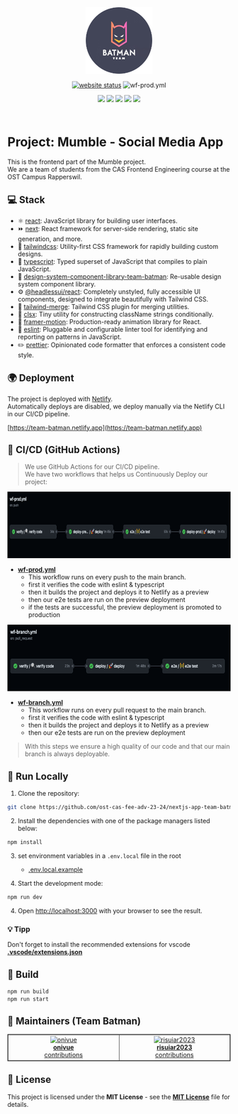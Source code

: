 <!-- PROJECT SHIELDS -->

<div align="center">
  <a href="https://team-batman.netlify.app">
    <img src="docs/assets/team-batman-logo.png" alt="Logo" width="150" height="150">
  </a>

<br/>

[![website status](https://img.shields.io/website-up-down-green-red/https/team-batman.netlify.app.svg?label=Website%20status)](https://team-batman.netlify.app)
![wf-prod.yml](https://github.com/ost-cas-fee-adv-23-24/nextjs-app-team-batman/actions/workflows/wf-prod.yml/badge.svg)

![](https://img.shields.io/github/contributors/ost-cas-fee-adv-23-24/design-system-component-library-team-batman)
![](https://img.shields.io/github/issues-pr/ost-cas-fee-adv-23-24/design-system-component-library-team-batman)
![](https://img.shields.io/github/discussions/ost-cas-fee-adv-23-24/design-system-component-library-team-batman)
![](https://img.shields.io/github/issues/ost-cas-fee-adv-23-24/design-system-component-library-team-batman)
![](https://img.shields.io/github/license/ost-cas-fee-adv-23-24/design-system-component-library-team-batman)

<br/>

</div>

# Project: Mumble - Social Media App

This is the frontend part of the Mumble project.  
We are a team of students from the CAS Frontend Engineering course at the OST Campus Rapperswil.

## 💻 Stack

- ⚛️ [react](https://reactjs.org/): JavaScript library for building user interfaces.
- ⏩ [next](https://nextjs.org/): React framework for server-side rendering, static site generation, and more.
- 🎨 [tailwindcss](https://tailwindcss.com/): Utility-first CSS framework for rapidly building custom designs.
- 📘 [typescript](https://www.typescriptlang.org/): Typed superset of JavaScript that compiles to plain JavaScript.
- 💈 [design-system-component-library-team-batman](https://github.com/ost-cas-fee-adv-23-24/design-system-component-library-team-batman): Re-usable design system component library.
- ⚙️ [@headlessui/react](https://headlessui.dev/react/): Completely unstyled, fully accessible UI components, designed to integrate beautifully with Tailwind CSS.
- 🔧 [tailwind-merge](https://www.npmjs.com/package/tailwind-merge): Tailwind CSS plugin for merging utilities.
- 🔗 [clsx](https://www.npmjs.com/package/clsx): Tiny utility for constructing className strings conditionally.
- 🚀 [framer-motion](https://www.framer.com/motion/): Production-ready animation library for React.
- 👮 [eslint](https://eslint.org/): Pluggable and configurable linter tool for identifying and reporting on patterns in JavaScript.
- ✏️ [prettier](https://prettier.io/): Opinionated code formatter that enforces a consistent code style.

## 🌍 Deployment

The project is deployed with [Netlify](https://www.netlify.com/).  
Automatically deploys are disabled, we deploy manually via the Netlify CLI in our CI/CD pipeline.

[https://team-batman.netlify.app](https://team-batman.netlify.app)

## 🚦 CI/CD (GitHub Actions)

> We use GitHub Actions for our CI/CD pipeline.  
> We have two workflows that helps us Continuously Deploy our project:

<div align="center">
<img src="docs/assets/wf-prod.png" alt="Logo" width="auto" height="150">
</div>

- **[wf-prod.yml](.github/workflows/wf-prod.yml)**
  - This workflow runs on every push to the main branch.
  - first it verifies the code with eslint & typescript
  - then it builds the project and deploys it to Netlify as a preview
  - then our e2e tests are run on the preview deployment
  - if the tests are successful, the preview deployment is promoted to production

<div align="center">
<img src="docs/assets/wf-branch.png" alt="Logo" width="auto" height="150">
</div>

- **[wf-branch.yml](.github/workflows/wf-branch.yml)**
  - This workflow runs on every pull request to the main branch.
  - first it verifies the code with eslint & typescript
  - then it builds the project and deploys it to Netlify as a preview
  - then our e2e tests are run on the preview deployment

> With this steps we ensure a high quality of our code and that our main branch is always deployable.

## 🚀 Run Locally

1. Clone the repository:

```sh
git clone https://github.com/ost-cas-fee-adv-23-24/nextjs-app-team-batman
```

2. Install the dependencies with one of the package managers listed below:

```bash
npm install
```

3. set environment variables in a `.env.local` file in the root

   - [.env.local.example](.env.local.example)

4. Start the development mode:

```bash
npm run dev
```

4. Open [http://localhost:3000](http://localhost:3000) with your browser to see the result.

### 💡 Tipp

Don't forget to install the recommended extensions for vscode [**.vscode/extensions.json**](.vscode/extensions.json)

## 🚀 Build

```bash
npm run build
npm run start
```

## 🙌 Maintainers (Team Batman)

<table style="border:1px solid #404040;text-align:center;width:100%">
<tr><td style="width:14.29%;border:1px solid #404040;">
        <a href="https://github.com/onivue" spellcheck="false">
          <img src="https://avatars.githubusercontent.com/u/73725192?v=4?s=100" width="100px;" alt="onivue"/>
          <br />
          <b>onivue</b>
        </a>
        <br />
        <a href="https://github.com/ost-cas-fee-adv-23-24/design-system-component-library-team-batman/commits?author=onivue" title="Contributions" spellcheck="false">
          contributions
        </a>
      </td><td style="width:14.29%;border:1px solid #404040;">
        <a href="https://github.com/risuiar2023" spellcheck="false">
          <img src="https://avatars.githubusercontent.com/u/145476582?v=4?s=100" width="100px;" alt="risuiar2023"/>
          <br />
          <b>risuiar2023</b>
        </a>
        <br />
        <a href="https://github.com/ost-cas-fee-adv-23-24/design-system-component-library-team-batman/commits?author=risuiar2023" title="Contributions" spellcheck="false">
         contributions
        </a>
      </table>

## 📄 License

This project is licensed under the **MIT License** - see the [**MIT License**](https://github.com/ost-cas-fee-adv-23-24/design-system-component-library-team-batman/blob/main/LICENSE) file for details.
